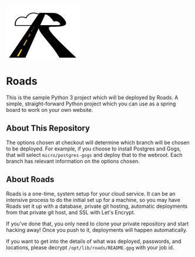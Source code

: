 ![Roads from Digital Borderlands](https://github.com/f00f-nyc/roads-python/raw/master/sample/welcome/static/images/roads.png  "Roads") 
# Roads

This is the sample Python 3 project which will be deployed by Roads. A simple, straight-forward Python project which you can use as a spring board to work on your own website.

## About This Repository

The options chosen at checkout will determine which branch will be chosen to be deployed.  For example, if you choose to install Postgres and Gogs, that will select `micro/postgres-gogs` and deploy that to the webroot. Each branch has relevant information on the options chosen.

## About Roads

Roads is a one-time, system setup for your cloud service. It can be an intensive process to do the initial set up for a machine, so you may have Roads set it up with a database, private git hosting,  automatic deployments from that private git host, and SSL with Let's Encrypt. 

If you've done that, you only need to clone your private repository and start hacking away! Once you push to it, deployments will happen automatically.

If you want to get into the details of what was deployed, passwords, and locations, please decrypt `/opt/lib/roads/README.gpg` with your job id.
